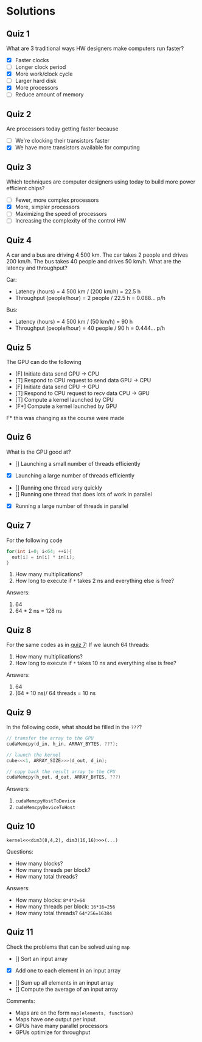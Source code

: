 # Solutions

## Quiz 1

What are 3 traditional ways HW designers make computers run faster?

- [x] Faster clocks
- [ ] Longer clock period
- [x] More work/clock cycle
- [ ] Larger hard disk
- [x] More processors
- [ ] Reduce amount of memory

## Quiz 2

Are processors today getting faster because

- [ ] We're clocking their transistors faster
- [x] We have more transistors available for computing

## Quiz 3

Which techniques are computer designers using today to build more power efficient
chips?

- [ ] Fewer, more complex processors
- [x] More, simpler processors
- [ ] Maximizing the speed of processors
- [ ] Increasing the complexity of the control HW

## Quiz 4

A car and a bus are driving 4 500 km.
The car takes 2 people and drives 200 km/h.
The bus takes 40 people and drives 50 km/h.
What are the latency and throughput?

Car:

- Latency (hours) = 4 500 km / (200 km/h) = 22.5 h
- Throughput (people/hour) = 2 people / 22.5 h = 0.088... p/h

Bus:

- Latency (hours) = 4 500 km / (50 km/h) = 90 h
- Throughput (people/hour) = 40 people / 90 h = 0.444... p/h

## Quiz 5

The GPU can do the following

- [F] Initiate data send GPU -> CPU
- [T] Respond to CPU request to send data GPU -> CPU
- [F] Initiate data send CPU -> GPU
- [T] Respond to CPU request to recv data CPU -> GPU
- [T] Compute a kernel launched by CPU
- [F*] Compute a kernel launched by GPU

F* this was changing as the course were made

## Quiz 6

What is the GPU good at?

- [] Launching a small number of threads efficiently
- [x] Launching a large number of threads efficiently
- [] Running one thread very quickly
- [] Running one thread that does lots of work in parallel
- [x] Running a large number of threads in parallel

## Quiz 7

For the following code

```c
for(int i=0; i<64; ++i){
  out[i] = in[i] * in[i];
}
```

1. How many multiplications?
1. How long to execute if `*` takes 2 ns and everything else is free?

Answers:

1. 64
1. 64 * 2 ns = 128 ns

## Quiz 8

For the same codes as in [quiz 7](#quiz-7):
If we launch 64 threads:

1. How many multiplications?
1. How long to execute if `*` takes 10 ns and everything else is free?

Answers:

1. 64
1. (64 * 10 ns)/ 64 threads = 10 ns

## Quiz 9

In the following code, what should be filled in the `???`?

```c
// transfer the array to the GPU
cudaMemcpy(d_in, h_in, ARRAY_BYTES, ???);

// launch the kernel
cube<<<1, ARRAY_SIZE>>>(d_out, d_in);

// copy back the result array to the CPU
cudaMemcpy(h_out, d_out, ARRAY_BYTES, ???)
```

Answers:

1. `cudaMemcpyHostToDevice`
1. `cudeMemcpyDeviceToHost`

## Quiz 10

```cuda
kernel<<<dim3(8,4,2), dim3(16,16)>>>(...)
```

Questions:

- How many blocks?
- How many threads per block?
- How many total threads?

Answers:

- How many blocks: `8*4*2=64`
- How many threads per block: `16*16=256`
- How many total threads? `64*256=16384`

## Quiz 11

Check the problems that can be solved using `map`

- [] Sort an input array
- [x] Add one to each element in an input array
- [] Sum up all elements in an input array
- [] Compute the average of an input array

Comments:

- Maps are on the form `map(elements, function)`
- Maps have one output per input
- GPUs have many parallel processors
- GPUs optimize for throughput
